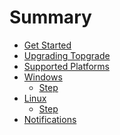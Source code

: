 # Summary

- [Get Started](./intro.md)
- [Upgrading Topgrade](./upgrade.md)
- [Supported Platforms](./platforms.md)
- [Windows](./windows/README.md)
  - [Step]()
- [Linux]()
  - [Step]()
- [Notifications](./notifications.md)
